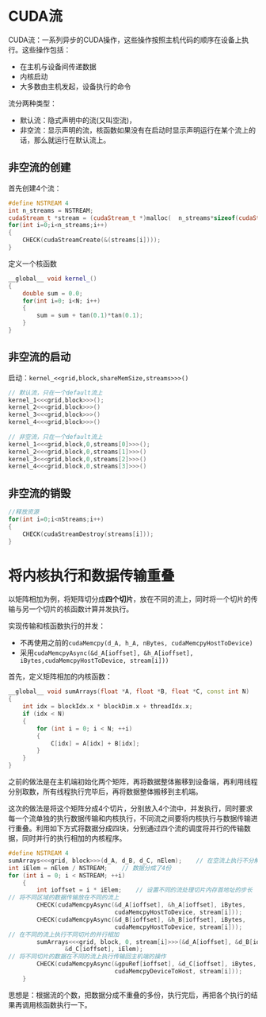 # CUDA流

CUDA流：一系列异步的CUDA操作，这些操作按照主机代码的顺序在设备上执行。这些操作包括：

- 在主机与设备间传递数据
- 内核启动
- 大多数由主机发起，设备执行的命令

流分两种类型：

- 默认流：隐式声明中的流(又叫空流)，
- 非空流：显示声明的流，核函数如果没有在启动时显示声明运行在某个流上的话，那么就运行在默认流上。

## 非空流的创建

首先创建4个流：

```C++
#define NSTREAM 4
int n_streams = NSTREAM;
cudaStream_t *stream = (cudaStream_t *)malloc(	n_streams*sizeof(cudaStream_t));
for(int i=0;i<n_streams;i++)
{
    CHECK(cudaStreamCreate(&(streams[i])));
}
```

定义一个核函数

```C++
__global__ void kernel_()
{
    double sum = 0.0;
    for(int i=0; i<N; i++)
    {
        sum = sum + tan(0.1)*tan(0.1);
    }
}
```

## 非空流的启动

启动：`kernel_<<grid,block,shareMemSize,streams>>>()`

```C++
// 默认流，只在一个default流上
kernel_1<<<grid,block>>>();
kernel_2<<<grid,block>>>()
kernel_3<<<grid,block>>>()
kernel_4<<<grid,block>>>()
    
// 非空流，只在一个default流上
kernel_1<<<grid,block,0,streams[0]>>>();
kernel_2<<<grid,block,0,streams[1]>>>()
kernel_3<<<grid,block,0,streams[2]>>>()
kernel_4<<<grid,block,0,streams[3]>>>()
```

## 非空流的销毁

```c++
//释放资源
for(int i=0;i<nStreams;i++)
{
    CHECK(cudaStreamDestroy(streams[i]));
}
```

# 将内核执行和数据传输重叠

以矩阵相加为例，将矩阵切分成**四个切片**，放在不同的流上，同时将一个切片的传输与另一个切片的核函数计算并发执行。

实现传输和核函数执行的并发：

- 不再使用之前的`cudaMemcpy(d_A, h_A, nBytes, cudaMemcpyHostToDevice)`
- 采用`cudaMemcpyAsync(&d_A[ioffset], &h_A[ioffset], iBytes,cudaMemcpyHostToDevice, stream[i]))`

首先，定义矩阵相加的内核函数：

```c++
__global__ void sumArrays(float *A, float *B, float *C, const int N)
{
    int idx = blockIdx.x * blockDim.x + threadIdx.x;
    if (idx < N)
    {
        for (int i = 0; i < N; ++i)
        {
            C[idx] = A[idx] + B[idx];
        }
    }
}
```

之前的做法是在主机端初始化两个矩阵，再将数据整体搬移到设备端，再利用线程分别取数，所有线程执行完毕后，再将数据整体搬移到主机端。

这次的做法是将这个矩阵分成4个切片，分别放入4个流中，并发执行，同时要求每一个流单独的执行数据传输和内核执行，不同流之间要将内核执行与数据传输进行重叠。利用如下方式将数据分成四块，分别通过四个流的调度将并行的传输数据，同时并行的执行相加的内核程序。

```C++
#define NSTREAM 4
sumArrays<<<grid, block>>>(d_A, d_B, d_C, nElem);    // 在空流上执行不分解的核函数
int iElem = nElem / NSTREAM;    // 数据分成了4份
for (int i = 0; i < NSTREAM; ++i)
    {
        int ioffset = i * iElem;    // 设置不同的流处理切片内存首地址的步长
// 将不同区域的数据传输放在不同的流上
        CHECK(cudaMemcpyAsync(&d_A[ioffset], &h_A[ioffset], iBytes,
                              cudaMemcpyHostToDevice, stream[i]));
        CHECK(cudaMemcpyAsync(&d_B[ioffset], &h_B[ioffset], iBytes,
                              cudaMemcpyHostToDevice, stream[i]));
// 在不同的流上执行不同切片的并行相加
        sumArrays<<<grid, block, 0, stream[i]>>>(&d_A[ioffset], &d_B[ioffset],
                &d_C[ioffset], iElem);
// 将不同切片的数据在不同的流上执行传输回主机端的操作
        CHECK(cudaMemcpyAsync(&gpuRef[ioffset], &d_C[ioffset], iBytes,
                              cudaMemcpyDeviceToHost, stream[i]));
    }
```

思想是：根据流的个数，把数据分成不重叠的多份，执行完后，再把各个执行的结果再调用核函数执行一下。

